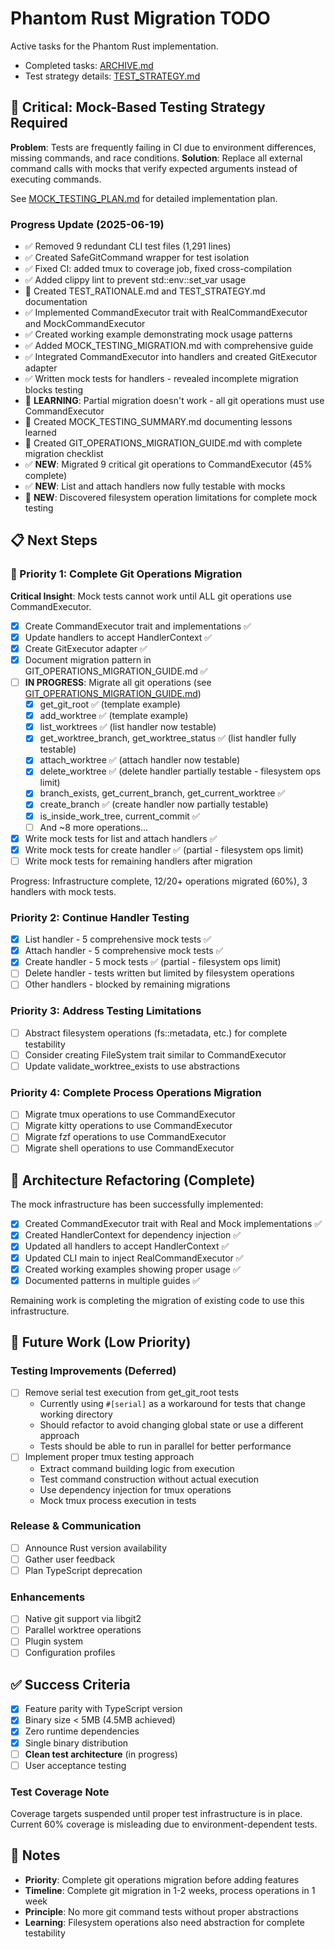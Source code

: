 # Phantom Rust Migration TODO

Active tasks for the Phantom Rust implementation.

- Completed tasks: [ARCHIVE.md](./ARCHIVE.md)
- Test strategy details: [TEST_STRATEGY.md](./TEST_STRATEGY.md)

## 🚨 Critical: Mock-Based Testing Strategy Required

**Problem**: Tests are frequently failing in CI due to environment differences,
missing commands, and race conditions. **Solution**: Replace all external command
calls with mocks that verify expected arguments instead of executing commands.

See [MOCK_TESTING_PLAN.md](./MOCK_TESTING_PLAN.md) for detailed implementation plan.

### Progress Update (2025-06-19)
- ✅ Removed 9 redundant CLI test files (1,291 lines)
- ✅ Created SafeGitCommand wrapper for test isolation
- ✅ Fixed CI: added tmux to coverage job, fixed cross-compilation
- ✅ Added clippy lint to prevent std::env::set_var usage
- 📝 Created TEST_RATIONALE.md and TEST_STRATEGY.md documentation
- ✅ Implemented CommandExecutor trait with RealCommandExecutor and MockCommandExecutor
- ✅ Created working example demonstrating mock usage patterns
- ✅ Added MOCK_TESTING_MIGRATION.md with comprehensive guide
- ✅ Integrated CommandExecutor into handlers and created GitExecutor adapter
- ✅ Written mock tests for handlers - revealed incomplete migration blocks testing
- 📝 **LEARNING**: Partial migration doesn't work - all git operations must use CommandExecutor
- 📝 Created MOCK_TESTING_SUMMARY.md documenting lessons learned
- 📝 Created GIT_OPERATIONS_MIGRATION_GUIDE.md with complete migration checklist
- ✅ **NEW**: Migrated 9 critical git operations to CommandExecutor (45% complete)
- ✅ **NEW**: List and attach handlers now fully testable with mocks
- 📝 **NEW**: Discovered filesystem operation limitations for complete mock testing

## 📋 Next Steps

### 🚨 Priority 1: Complete Git Operations Migration

**Critical Insight**: Mock tests cannot work until ALL git operations use CommandExecutor.

- [x] Create CommandExecutor trait and implementations ✅
- [x] Update handlers to accept HandlerContext ✅
- [x] Create GitExecutor adapter ✅
- [x] Document migration pattern in GIT_OPERATIONS_MIGRATION_GUIDE.md ✅
- [ ] **IN PROGRESS**: Migrate all git operations (see [GIT_OPERATIONS_MIGRATION_GUIDE.md](./rust/GIT_OPERATIONS_MIGRATION_GUIDE.md))
  - [x] get_git_root ✅ (template example)
  - [x] add_worktree ✅ (template example)
  - [x] list_worktrees ✅ (list handler now testable)
  - [x] get_worktree_branch, get_worktree_status ✅ (list handler fully testable)
  - [x] attach_worktree ✅ (attach handler now testable)
  - [x] delete_worktree ✅ (delete handler partially testable - filesystem ops limit)
  - [x] branch_exists, get_current_branch, get_current_worktree ✅
  - [x] create_branch ✅ (create handler now partially testable)
  - [x] is_inside_work_tree, current_commit ✅
  - [ ] And ~8 more operations...
- [x] Write mock tests for list and attach handlers ✅
- [x] Write mock tests for create handler ✅ (partial - filesystem ops limit)
- [ ] Write mock tests for remaining handlers after migration

Progress: Infrastructure complete, 12/20+ operations migrated (60%), 3 handlers with mock tests.

### Priority 2: Continue Handler Testing

- [x] List handler - 5 comprehensive mock tests ✅
- [x] Attach handler - 5 comprehensive mock tests ✅
- [x] Create handler - 5 mock tests ✅ (partial - filesystem ops limit)
- [ ] Delete handler - tests written but limited by filesystem operations
- [ ] Other handlers - blocked by remaining migrations

### Priority 3: Address Testing Limitations

- [ ] Abstract filesystem operations (fs::metadata, etc.) for complete testability
- [ ] Consider creating FileSystem trait similar to CommandExecutor
- [ ] Update validate_worktree_exists to use abstractions

### Priority 4: Complete Process Operations Migration

- [ ] Migrate tmux operations to use CommandExecutor
- [ ] Migrate kitty operations to use CommandExecutor
- [ ] Migrate fzf operations to use CommandExecutor
- [ ] Migrate shell operations to use CommandExecutor

## 🔧 Architecture Refactoring (Complete)

The mock infrastructure has been successfully implemented:

- [x] Created CommandExecutor trait with Real and Mock implementations ✅
- [x] Created HandlerContext for dependency injection ✅
- [x] Updated all handlers to accept HandlerContext ✅
- [x] Updated CLI main to inject RealCommandExecutor ✅
- [x] Created working examples showing proper usage ✅
- [x] Documented patterns in multiple guides ✅

Remaining work is completing the migration of existing code to use this infrastructure.

## 📅 Future Work (Low Priority)

### Testing Improvements (Deferred)
- [ ] Remove serial test execution from get_git_root tests
  - Currently using `#[serial]` as a workaround for tests that change working directory
  - Should refactor to avoid changing global state or use a different approach
  - Tests should be able to run in parallel for better performance
- [ ] Implement proper tmux testing approach
  - Extract command building logic from execution
  - Test command construction without actual execution
  - Use dependency injection for tmux operations
  - Mock tmux process execution in tests

### Release & Communication

- [ ] Announce Rust version availability
- [ ] Gather user feedback
- [ ] Plan TypeScript deprecation

### Enhancements

- [ ] Native git support via libgit2
- [ ] Parallel worktree operations
- [ ] Plugin system
- [ ] Configuration profiles

## ✅ Success Criteria

- [x] Feature parity with TypeScript version
- [x] Binary size < 5MB (4.5MB achieved)
- [x] Zero runtime dependencies
- [x] Single binary distribution
- [ ] **Clean test architecture** (in progress)
- [ ] User acceptance testing

### Test Coverage Note

Coverage targets suspended until proper test infrastructure is in place. Current
60% coverage is misleading due to environment-dependent tests.

## 📝 Notes

- **Priority**: Complete git operations migration before adding features
- **Timeline**: Complete git migration in 1-2 weeks, process operations in 1 week
- **Principle**: No more git command tests without proper abstractions
- **Learning**: Filesystem operations also need abstraction for complete testability
